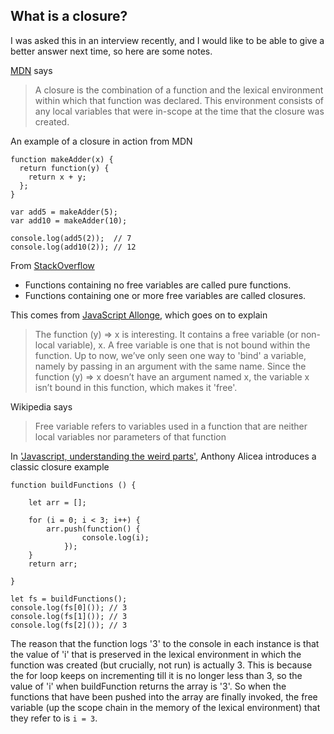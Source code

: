 ## What is a closure?

I was asked this in an interview recently, and I would like to be able to give a better answer next time, so here are some notes.

[MDN](https://developer.mozilla.org/en/docs/Web/JavaScript/Closures) says
>A closure is the combination of a function and the lexical environment within which that function was declared. This environment consists of any local variables that were in-scope at the time that the closure was created.

An example of a closure in action from MDN
```
function makeAdder(x) {
  return function(y) {
    return x + y;
  };
}

var add5 = makeAdder(5);
var add10 = makeAdder(10);

console.log(add5(2));  // 7
console.log(add10(2)); // 12
```

From [StackOverflow](https://stackoverflow.com/questions/36636/what-is-a-closure)
- Functions containing no free variables are called pure functions.
- Functions containing one or more free variables are called closures.

This comes from [JavaScript Allonge](https://leanpub.com/javascriptallongesix/read#leanpub-auto-if-functions-without-free-variables-are-pure-are-closures-impure), which goes on to explain
>The function (y) => x is interesting. It contains a free variable (or non-local variable), x. A free variable is one that is not bound within the function. Up to now, we’ve only seen one way to 'bind' a variable, namely by passing in an argument with the same name. Since the function (y) => x doesn’t have an argument named x, the variable x isn’t bound in this function, which makes it 'free'.

Wikipedia says
>Free variable refers to variables used in a function that are neither local variables nor parameters of that function

In ['Javascript, understanding the weird parts'](https://www.udemy.com/understand-javascript), Anthony Alicea introduces a classic closure example
```
function buildFunctions () {

	let arr = [];

	for (i = 0; i < 3; i++) {
		arr.push(function() {
				console.log(i);
			});
	}
	return arr;

}

let fs = buildFunctions();
console.log(fs[0]()); // 3
console.log(fs[1]()); // 3
console.log(fs[2]()); // 3
```

The reason that the function logs '3' to the console in each instance is that the value of 'i' that is preserved in the lexical environment in which the function was created (but crucially, not run) is actually 3. This is because the for loop keeps on incrementing till it is no longer less than 3, so the value of 'i' when buildFunction returns the array is '3'. So when the functions that have been pushed into the array are finally invoked, the free variable (up the scope chain in the memory of the lexical environment) that they refer to is `i = 3`.
